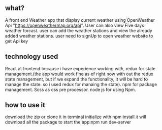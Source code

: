 ## what?
A front end Weather app that display current weather using OpenWeather Api "https://openweathermap.org/api". User can also view Five days weather forcast. user can add the weather stations and view the already added weather stations.
user need to signUp to open weather website to get Api key
## technology used
React at frontend because i have experience working with, redux for state management.(the app would work fine as of right now with out the redux state management, but if we expand the functionality, it will be hard to manage the state. so i used redux for manaing the state). npm for package  management. Scss as css pre processor. node js for using Npm.


## how to use it
download the zip or clone it
in terminal initialize with npm install.it will download all the package
to start the app:npm run dev-server